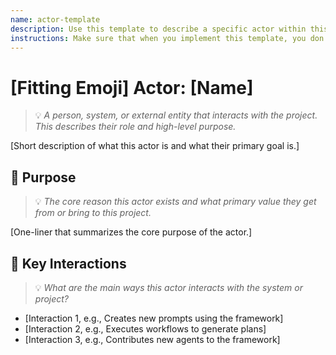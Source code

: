 ```yaml
---
name: actor-template
description: Use this template to describe a specific actor within this project. An actor is a person or system that can perform actions or assume certain states.
instructions: Make sure that when you implement this template, you don't include these instructions or any other front matter from this template in your work. Output should always and only be the markdown part outside of the front matter. Never include any tags like <example>, <commentary>, or similar tags - these serve only to increase clarity about implementation. Always use single [ ] brackets to indicate instructions the implementer should follow. When referencing other documents from this project, use wikilinks format [[filename]] to reference them. Do not include the file extension or path.
---
```

# [Fitting Emoji] Actor: [Name]
> 💡 *A person, system, or external entity that interacts with the project. This describes their role and high-level purpose.*

[Short description of what this actor is and what their primary goal is.]

## 🎯 Purpose
> 💡 *The core reason this actor exists and what primary value they get from or bring to this project.*

[One-liner that summarizes the core purpose of the actor.]

## 🔑 Key Interactions
> 💡 *What are the main ways this actor interacts with the system or project?*

- [Interaction 1, e.g., Creates new prompts using the framework]
- [Interaction 2, e.g., Executes workflows to generate plans]
- [Interaction 3, e.g., Contributes new agents to the framework]